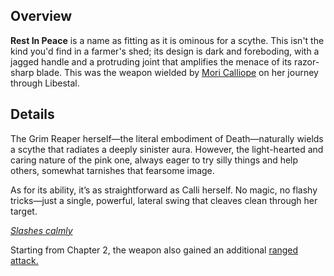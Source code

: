<!-- title: Rest In Peace -->
<!-- quote: My thighs? Hands off, I have a scythe! -->
<!-- chapters: -1 -->
<!-- images: (Calli's first time wielding Rest In Peace), (Rest In Peace as viewed from the inventory), (Rest In Peace's ability activated) -->
<!-- model: true -->

## Overview

**Rest In Peace** is a name as fitting as it is ominous for a scythe. This isn't the kind you'd find in a farmer's shed; its design is dark and foreboding, with a jagged handle and a protruding joint that amplifies the menace of its razor-sharp blade. This was the weapon wielded by [Mori Calliope](#entry:calli-entry) on her journey through Libestal.

## Details

The Grim Reaper herself—the literal embodiment of Death—naturally wields a scythe that radiates a deeply sinister aura. However, the light-hearted and caring nature of the pink one, always eager to try silly things and help others, somewhat tarnishes that fearsome image.

As for its ability, it’s as straightforward as Calli herself. No magic, no flashy tricks—just a single, powerful, lateral swing that cleaves clean through her target.

[_*Slashes calmly*_](#embed:https://www.youtube.com/live/xE3JQ1R2DdU?si=EKcdRzMaDtl6p37Z&t=5787)

Starting from Chapter 2, the weapon also gained an additional [ranged attack.](#entry:revelations-entry)
